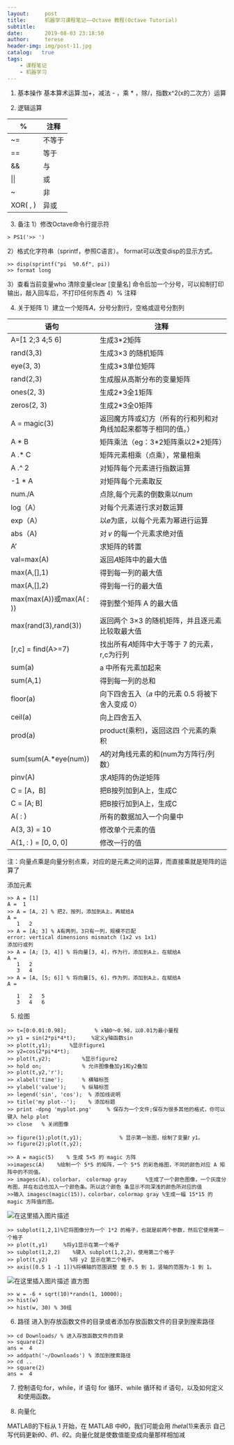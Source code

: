 ```yaml
---
layout:     post
title:      机器学习课程笔记——Octave 教程(Octave Tutorial)  
subtitle:   
date:       2019-08-03 23:18:50
author:     terese
header-img: img/post-11.jpg
catalog:   true
tags:
    - 课程笔记
    - 机器学习
---
```


1. 基本操作
基本算术运算:加\+，减法 \- ，乘 \* ，除/，指数x^2(x的二次方）运算

2. 逻辑运算

| %        | 注释   |
| -------- | ------ |
| ~=       | 不等于 |
| ==       | 等于   |
| &&       | 与     |
| \|\|     | 或     |
| ~        | 非     |
| XOR( , ) | 异或   |
 3. 备注
1）修改Octave命令行提示符
```
> PS1('>> ')
```
2）格式化字符串（sprintf，参照C语言）。
format可以改变disp的显示方式。
```
>> disp(sprintf("pi  %0.6f", pi))
>> format long
```
3）查看当前变量who 清除变量clear [变量名]
命令后加一个分号，可以抑制打印输出，敲入回车后，不打印任何东西
4）%   注释 






4. 关于矩阵
1）建立一个矩阵𝐴，分号分割行，空格或逗号分割列

| 语句                     | 注释                                                         |
| ------------------------ | ------------------------------------------------------------ |
| A=[1 2;3 4;5 6]          | 生成3*2矩阵                                                  |
| rand(3,3)                | 生成3×3 的随机矩阵                                           |
| eye(3, 3)                | 生成3*3单位矩阵                                              |
| rand(2,3)                | 生成服从高斯分布的变量矩阵                                   |
| ones(2, 3)               | 生成2*3全1矩阵                                               |
| zeros(2, 3)              | 生成2*3全0矩阵                                               |
| A = magic(3)             | 返回魔方阵或幻方（所有的行和列和对角线加起来都等于相同的值。） |
| A * B                    | 矩阵乘法（eg：3\*2矩阵乘以2\*2矩阵）                         |
| A .* C                   | 矩阵元素相乘（点乘），常量相乘                               |
| A .^ 2                   | 对矩阵每个元素进行指数运算                                   |
| -1 * A                   | 对矩阵每个元素取反                                           |
| num./A                   | 点除,每个元素的倒数乘以num                                   |
| log（A）                 | 对每个元素进行求对数运算                                     |
| exp（A）                 | 以𝑒为底，以每个元素为幂进行运算                              |
| abs（A)                  | 对 𝑣 的每一个元素求绝对值                                    |
| A’                       | 求矩阵的转置                                                 |
| val=max(A)               | 返回𝐴矩阵中的最大值                                          |
| max(A,[],1)              | 得到每一列的最大值                                           |
| max(A,[],2)              | 得到每一行的最大值                                           |
| max(max(A))或max(A( : )) | 得到整个矩阵 A 的最大值                                      |
| max(rand(3),rand(3))     | 返回两个 3×3 的随机矩阵，并且逐元素比较取最大值              |
| [r,c] = find(A>=7)       | 找出所有𝐴矩阵中大于等于 7 的元素，r,c为行列                  |
| sum(a)                   | a 中所有元素加起来                                           |
| sum(A,1)                 | 得到每一列的总和                                             |
| floor(a)                 | 向下四舍五入（𝑎 中的元素 0.5 将被下舍入变成 0）              |
| ceil(a)                  | 向上四舍五入                                                 |
| prod(a)                  | product(乘积)，返回这四 个元素的乘积                         |
| sum(sum(A.*eye(num))     | 𝐴的对角线元素的和(num为方阵行/列数）                         |
| pinv(A)                  | 求𝐴矩阵的伪逆矩阵                                            |
| C = [A，B]               | 把B按列加到A上，生成C                                        |
| C = [A; B]               | 把B按行加到A上，生成C                                        |
| A( : )                   | 所有的数据加入一个向量中                                     |
| A(3, 3) = 10             | 修改单个元素的值                                             |
| A(1, : ) = [0, 0, 0]     | 修改一行的值                                                 |

注：向量点乘是向量分别点乘，对应的是元素之间的运算，而直接乘就是矩阵的运算了

添加元素

```
>> A = [1]
A =  1
>> A = [A, 2] % 把2，按列，添加到A上，再赋给A
A =
   1   2   
>> A = [A; 3] % A有两列，3只有一列，规模不匹配
error: vertical dimensions mismatch (1x2 vs 1x1)
添加行或列
>> A = [A; [3, 4]] % 将向量[3, 4]，作为行，添加到A上，在赋给A
A =
   1   2
   3   4
>> A = [A, [5; 6]] % 将向量[5, 6]，作为列，添加到A上，在赋给A
A =

   1   2   5
   3   4   6
```




5. 绘图

```
>> t=[0:0.01:0.98];         % x轴0～0.98，以0.01为最小量程
>> y1 = sin(2*pi*4*t);     %定义y轴函数sin
>> plot(t,y1);      %显示figure1
>> y2=cos(2*pi*4*t);   
>> plot(t,y2);          %显示figure2
>> hold on;             % 允许图像叠加y1和y2叠加
>> plot(t,y2,'r');       
>> xlabel('time');      % 横轴标签
>> ylabel('value');     % 纵轴标签
>> legend('sin', 'cos');  % 添加线说明
>> title('my plot--');    % 添加标题
>> print -dpng 'myplot.png'     % 保存为一个文件;保存为很多其他的格式，你可以键入 help plot
>> close   % 关闭图像

>> figure(1);plot(t,y1);            % 显示第一张图，绘制了变量𝑡 𝑦1。
>> figure(2);plot(t,y2);     

```

```
>> A = magic(5)    % 生成 5×5 的 magic 方阵
>>imagesc(A)    %绘制一个 5*5 的矩阵，一个 5*5 的彩色格图，不同的颜色对应 A 矩阵中的不同值。
>> imagesc(A)，colorbar， colormap gray      %生成了一个颜色图像，一个灰度分布图，并在右边也加入一个颜色条。所以这个颜色 条显示不同深浅的颜色所对应的值
>>输入 imagesc(magic(15))，colorbar，colormap gray %生成一幅 15*15 的 magic 方阵值的图。
```
![在这里插入图片描述](https://img-blog.csdnimg.cn/20200129225549442.png)

```
>> subplot(1,2,1)%它将图像分为一个 1*2 的格子，也就是前两个参数，然后它使用第一个格子
>> plot(t,y1)     %将y1显示在第一个格子
>> subplot(1,2,2)    %键入 subplot(1,2,2)，使用第二个格子
>> plot(t,y2)       %将 y2 显示在第二个格子。
>> axis([0.5 1 -1 1])%将横轴的范围调整 至 0.5 到 1，竖轴的范围为-1 到 1。
```
![在这里插入图片描述](https://img-blog.csdnimg.cn/20200129231203339.png?x-oss-process=image/watermark,type_ZmFuZ3poZW5naGVpdGk,shadow_10,text_aHR0cHM6Ly9ibG9nLmNzZG4ubmV0L3NpbmF0XzQxOTQyOTg4,size_16,color_FFFFFF,t_70) 
直方图

```
>> w = -6 + sqrt(10)*randn(1, 10000);
>> hist(w)
>> hist(w, 30) % 30组
```
6. 路径
进入到存放函数文件的目录或者添加存放函数文件的目录到搜索路径
```
>> cd Downloads/ % 进入存放函数文件的目录
>> square(2)
ans =  4
>> addpath('~/Downloads') % 添加到搜索路径
>> cd ..
>> square(2)
ans =  4
```
7. 控制语句:for，while，if 语句
 for 循环、while 循环和 if 语句，以及如何定义和使用函数。


8. 向量化

MATLAB的下标从 1 开始，在 MATLAB 中𝜃0，我们可能会用 𝑡h𝑒𝑡𝑎(1)来表示
自己写代码更新𝜃0、𝜃1、𝜃2。向量化就是使数值能变成向量那样相加减